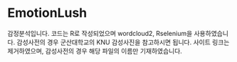 # EmotionLush
감정분석입니다. 코드는 R로 작성되었으며
wordcloud2, Rselenium을 사용하였습니다.
감성사전의 경우 군산대학교의 KNU 감성사진을 참고하시면 됩니다.
사이트 링크는 제거하였으며, 감성사전의 경우 해당 파일의 이름만 기재하였습니다.
